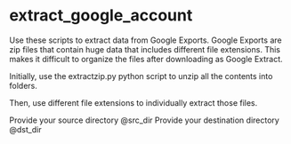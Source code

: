 # extract_google_account
Use these scripts to extract data from Google Exports. Google Exports are zip files that contain huge data that includes different file extensions. This makes it difficult to organize the files after downloading as Google Extract.

Initially, use the extractzip.py python script to unzip all the contents into folders.

Then, use different file extensions to individually extract those files. 

Provide your source directory @src_dir
Provide your destination directory @dst_dir

